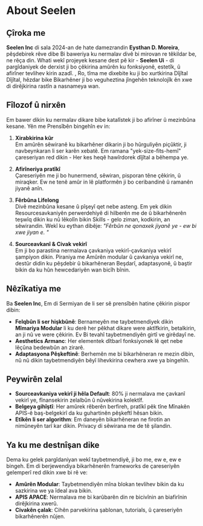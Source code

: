 # About Seelen

## Çîroka me

**Seelen Inc** di sala 2024-an de hate damezrandin **Eysthan D. Moreira**,
pêşdebirek rêve dibe Bi baweriya ku nermalav divê bi mirovan re têkildar be, ne
rêça din. Whati wekî projeyek kesane dest pê kir - **Seelen Ui** - di
pargîdaniyek de derxist ji bo çêkirina amûrên ku fonksiyonê, estetîk, û afirîner
tevlihev kirin azadî. , Ro, tîma me dixebite ku ji bo xurtkirina Dîjîtal
Dîjîtal, hêzdar bike Bikarhêner ji bo veguheztina jîngehên teknolojîk ên xwe di
dirêjkirina rastîn a nasnameya wan.

## Fîlozof û nirxên

Em bawer dikin ku nermalav dikare bibe katalîstek ji bo afirîner û mezinbûna
kesane. Yên me Prensîbên bingehîn ev in:

1. **Xirabkirina kûr**\
   Em amûrên sêwiranê ku bikarhêner dikarin ji bo hûrguliyên piçûktir, ji
   navbeynkaran li ser karên xebatê. Em ramana "yek-size-fits-hemî" çareseriyan
   red dikin \- Her kes heqê hawîrdorek dîjîtal a bêhempa ye.

2. **Afirîneriya pratîkî**\
   Çareseriyên me ji bo hunermend, sêwiran, pisporan têne çêkirin, û miraqker.
   Ew ne tenê amûr in lê platformên ji bo ceribandinê û ramanên jiyanê anîn.

3. **Fêrbûna Lifelong**\
   Divê mezinbûna kesane û pîşeyî qet nebe asteng. Em yek dikin
   Resourcesavkaniyên perwerdehiyê di hilberên me de û bikarhênerên teşwîq dikin
   ku nû lêkolîn bikin Skills - gelo ziman, kodkirin, an sêwirandin. Wekî ku
   eythan dibêje: _"Fêrbûn ne qonaxek jiyanê ye - ew bi xwe jiyan e. "_

4. **Sourceavkanî & Civak vekirî**\
   Em ji bo parastina nermalava çavkaniya vekirî-çavkaniya vekirî şampiyon
   dikin. Piraniya me Amûrên modular û çavkaniya vekirî ne, destûr didin ku
   pêşdebir û bikarhêneran Beşdarî, adaptasyonê, û baştir bikin da ku hûn
   hewcedariyên wan bicîh bînin.

## Nêzîkatiya me

Ba **Seelen Inc**, Em di Sermiyan de li ser sê prensîbên hatine çêkirin pispor
dibin:

- **Felqbûn li ser hişkbûnê**: Bernameyên me taybetmendiyek dikin **Mîmariya
  Modular** li ku derê her pêkhat dikare were aktîfkirin, betalkirin, an ji nû
  ve were çêkirin. Ev Bi tevahî taybetmendiyên girtî ve girêdayî ne.
- **Aesthetics Armanc**: Her elementek dîtbarî fonksiyonek lê qet nebe lêçûna
  bedewbûn an zirarê.
- **Adaptasyona Pêşkeftinê**: Berhemên me bi bikarhêneran re mezin dibin, nû nû
  dikin taybetmendiyên bêyî lihevkirina cewhera xwe ya bingehîn.

## Peywirên zelal

- **Sourceavkaniya vekirî ji hêla Default**: 80% ji nermalava me çavkanî vekirî
  ye, fînansekirin zelalbûn û nûvekirina kolektîf.
- **Belgeya gihîştî**: Her amûrek rêberên berfireh, pratîkî pêk tîne Mînakên
  APIS-ê baş-belgekirî da ku guhartinên pêşkeftî hêsan bikin.
- **Etîkên li ser algorithm**: Em daneyên bikarhêneran ne firotin an nimûneyên
  tarî kar dikin. Privacy di sêwirana me de tê şilandin.

## Ya ku me destnîşan dike

Dema ku gelek pargîdaniyan wekî taybetmendiyê, ji bo me, ew e, ew e bingeh. Em
di berjewendiya bikarhênerên frameworks de çareseriyên gelemperî red dikin xwe
bi rê ve:

- **Amûrên Modular**: Taybetmendiyên mîna blokan tevlihev bikin da ku sazkirina
  we ya îdeal ava bikin.
- **APIS APACE**: Nermalava me bi karûbarên din re bicivînin an biafirînin
  dirêjkirina xwerû.
- **Civakên çalak**: Cihên parvekirina şablonan, tutorials, û çareseriyên
  bikarhênerên nûjen.
